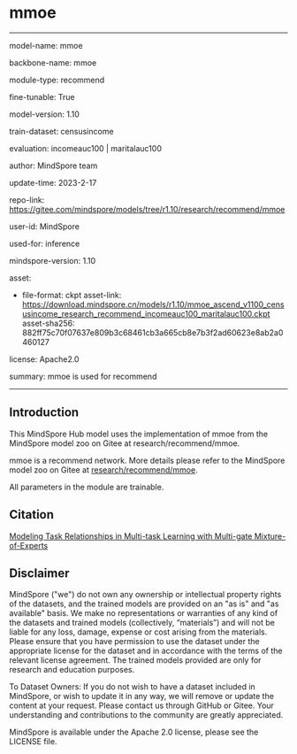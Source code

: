 # mmoe

---

model-name: mmoe

backbone-name: mmoe

module-type: recommend

fine-tunable: True

model-version: 1.10

train-dataset: censusincome

evaluation: incomeauc100 | maritalauc100

author: MindSpore team

update-time: 2023-2-17

repo-link: <https://gitee.com/mindspore/models/tree/r1.10/research/recommend/mmoe>

user-id: MindSpore

used-for: inference

mindspore-version: 1.10

asset:

-
    file-format: ckpt
    asset-link: <https://download.mindspore.cn/models/r1.10/mmoe_ascend_v1100_censusincome_research_recommend_incomeauc100_maritalauc100.ckpt>
    asset-sha256: 882ff75c70f07637e809b3c68461cb3a665cb8e7b3f2ad60623e8ab2a0460127

license: Apache2.0

summary: mmoe is used for recommend

---

## Introduction

This MindSpore Hub model uses the implementation of mmoe from the MindSpore model zoo on Gitee at research/recommend/mmoe.

mmoe is a recommend network. More details please refer to the MindSpore model zoo on Gitee at [research/recommend/mmoe](https://gitee.com/mindspore/models/blob/r1.10/research/recommend/mmoe/README_CN.md).

All parameters in the module are trainable.

## Citation

[Modeling Task Relationships in Multi-task Learning with Multi-gate Mixture-of-Experts](https://dl.acm.org/doi/pdf/10.1145/3219819.3220007)
## Disclaimer

MindSpore ("we") do not own any ownership or intellectual property rights of the datasets, and the trained models are provided on an "as is" and "as available" basis. We make no representations or warranties of any kind of the datasets and trained models (collectively, “materials”) and will not be liable for any loss, damage, expense or cost arising from the materials. Please ensure that you have permission to use the dataset under the appropriate license for the dataset and in accordance with the terms of the relevant license agreement. The trained models provided are only for research and education purposes.

To Dataset Owners: If you do not wish to have a dataset included in MindSpore, or wish to update it in any way, we will remove or update the content at your request. Please contact us through GitHub or Gitee. Your understanding and contributions to the community are greatly appreciated.

MindSpore is available under the Apache 2.0 license, please see the LICENSE file.
